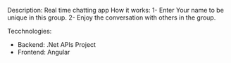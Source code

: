 Description:
  Real time chatting app
How it works:
  1- Enter Your name to be unique in this group.
  2- Enjoy the conversation with others in the group.

Tecchnologies: 
  * Backend: .Net APIs Project
  * Frontend: Angular
